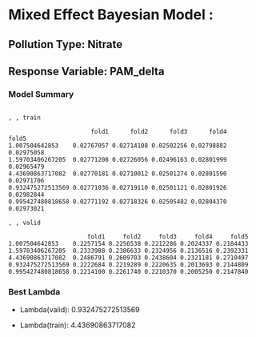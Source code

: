# Mixed Effect Bayesian Model :


## Pollution Type: Nitrate
## Response Variable: PAM_delta
### Model Summary

```

, , train

                       fold1      fold2      fold3      fold4      fold5
1.007504642853    0.02767057 0.02714108 0.02502256 0.02798882 0.02975058
1.59703406267205  0.02771208 0.02726056 0.02496163 0.02801999 0.02965479
4.43690863717082  0.02770181 0.02710012 0.02501274 0.02801590 0.02971706
0.932475272513569 0.02771036 0.02719110 0.02501121 0.02801926 0.02982844
0.995427480818658 0.02771192 0.02718326 0.02505482 0.02804370 0.02973021

, , valid

                      fold1     fold2     fold3     fold4     fold5
1.007504642853    0.2257154 0.2256538 0.2212286 0.2024337 0.2184433
1.59703406267205  0.2333988 0.2386633 0.2324956 0.2136516 0.2392331
4.43690863717082  0.2486791 0.2609703 0.2438604 0.2321181 0.2710497
0.932475272513569 0.2222684 0.2219289 0.2220635 0.2013693 0.2144809
0.995427480818658 0.2214100 0.2261740 0.2210370 0.2005250 0.2147840

```


### Best Lambda

* Lambda(valid): 0.932475272513569

* Lambda(train): 4.43690863717082


